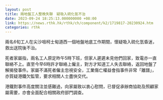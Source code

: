 ```yaml
---
layout: post
title: 兩地盤工人整晚失聯　疑吸入硫化氫不治
date: 2023-09-24 18:25:13.000000000 +08:00
link: https://news.rthk.hk/rthk/ch/component/k2/1719817-20230924.htm
categories: rthk
---
```


兩名6旬工人在尖沙咀柯士甸道西一個地盤地底工作期間，懷疑吸入硫化氫昏迷，救出送院後不治。

死者家屬指，兩名工人原定昨午5時下班，但家人遲遲未見他們回家，致電亦一直聯絡不上。直至今早6時許才聯絡上僱主，對方才知道工人失去聯絡，返回地盤了解揭發事件。家屬不滿死者僱主忽視安全，工業傷亡權益會指事件非常「離譜」，亦質疑港鐵欠監管，要求相關人士盡快交代。 

港鐵對事件高度關注並感難過，向家屬致以衷心慰問，已督促承辦商協助及照顧家屬需要，亦會全面配合相關政府部門調查。

